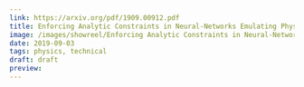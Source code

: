 ```yaml
---
link: https://arxiv.org/pdf/1909.00912.pdf
title: Enforcing Analytic Constraints in Neural-Networks Emulating Physical Systems
image: /images/showreel/Enforcing Analytic Constraints in Neural-Networks Emulating Physical Systems.jpg
date: 2019-09-03
tags: physics, technical
draft: draft
preview:
---
```



